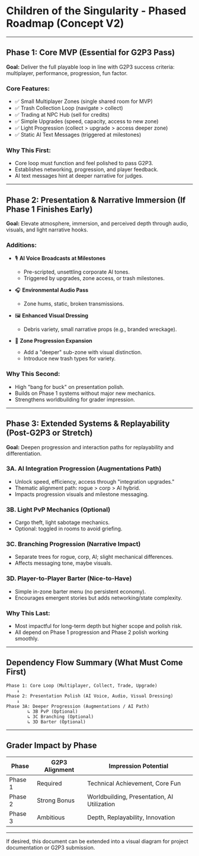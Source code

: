 # **Children of the Singularity - Phased Roadmap (Concept V2)**

---

## **Phase 1: Core MVP (Essential for G2P3 Pass)**

**Goal:** Deliver the full playable loop in line with G2P3 success criteria: multiplayer, performance, progression, fun factor.

### Core Features:

- ✅ Small Multiplayer Zones (single shared room for MVP)
- ✅ Trash Collection Loop (navigate > collect)
- ✅ Trading at NPC Hub (sell for credits)
- ✅ Simple Upgrades (speed, capacity, access to new zone)
- ✅ Light Progression (collect > upgrade > access deeper zone)
- ✅ Static AI Text Messages (triggered at milestones)

### Why This First:

- Core loop must function and feel polished to pass G2P3.
- Establishes networking, progression, and player feedback.
- AI text messages hint at deeper narrative for judges.

---

## **Phase 2: Presentation & Narrative Immersion (If Phase 1 Finishes Early)**

**Goal:** Elevate atmosphere, immersion, and perceived depth through audio, visuals, and light narrative hooks.

### Additions:

- 🎙️ **AI Voice Broadcasts at Milestones**

  - Pre-scripted, unsettling corporate AI tones.
  - Triggered by upgrades, zone access, or trash milestones.

- 🎧 **Environmental Audio Pass**

  - Zone hums, static, broken transmissions.

- 🖼️ **Enhanced Visual Dressing**

  - Debris variety, small narrative props (e.g., branded wreckage).

- 🔁 **Zone Progression Expansion**

  - Add a "deeper" sub-zone with visual distinction.
  - Introduce new trash types for variety.

### Why This Second:

- High "bang for buck" on presentation polish.
- Builds on Phase 1 systems without major new mechanics.
- Strengthens worldbuilding for grader impression.

---

## **Phase 3: Extended Systems & Replayability (Post-G2P3 or Stretch)**

**Goal:** Deepen progression and interaction paths for replayability and differentiation.

### 3A. **AI Integration Progression (Augmentations Path)**

- Unlock speed, efficiency, access through "integration upgrades."
- Thematic alignment path: rogue > corp > AI hybrid.
- Impacts progression visuals and milestone messaging.

### 3B. **Light PvP Mechanics (Optional)**

- Cargo theft, light sabotage mechanics.
- Optional: toggled in rooms to avoid griefing.

### 3C. **Branching Progression (Narrative Impact)**

- Separate trees for rogue, corp, AI; slight mechanical differences.
- Affects messaging tone, maybe visuals.

### 3D. **Player-to-Player Barter (Nice-to-Have)**

- Simple in-zone barter menu (no persistent economy).
- Encourages emergent stories but adds networking/state complexity.

### Why This Last:

- Most impactful for long-term depth but higher scope and polish risk.
- All depend on Phase 1 progression and Phase 2 polish working smoothly.

---

## **Dependency Flow Summary (What Must Come First)**

```plaintext
Phase 1: Core Loop (Multiplayer, Collect, Trade, Upgrade)  
    ↓  
Phase 2: Presentation Polish (AI Voice, Audio, Visual Dressing)  
    ↓  
Phase 3A: Deeper Progression (Augmentations / AI Path)
        ↳ 3B PvP (Optional)
        ↳ 3C Branching (Optional)
        ↳ 3D Barter (Optional)
```

---

## **Grader Impact by Phase**

| Phase   | G2P3 Alignment | Impression Potential                        |
| ------- | -------------- | ------------------------------------------- |
| Phase 1 | Required       | Technical Achievement, Core Fun             |
| Phase 2 | Strong Bonus   | Worldbuilding, Presentation, AI Utilization |
| Phase 3 | Ambitious      | Depth, Replayability, Innovation            |

---

If desired, this document can be extended into a visual diagram for project documentation or G2P3 submission.
